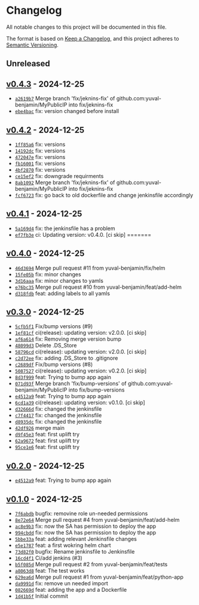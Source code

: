 # Changelog

All notable changes to this project will be documented in this file.

The format is based on [Keep a Changelog](https://keepachangelog.com/en/1.0.0/), and this project adheres to [Semantic Versioning](https://semver.org/spec/v2.0.0.html).

## Unreleased


## [v0.4.3](https://github.com/yuval-benjamin/MyPublicIP/releases/tag/v0.4.3) - 2024-12-25

- [`a2619b7`](https://github.com/yuval-benjamin/MyPublicIP/commit/a2619b74e3362751c1eef04ebb0b743ae5c68daa) Merge branch 'fix/jeknins-fix' of github.com:yuval-benjamin/MyPublicIP into fix/jeknins-fix
- [`ebe4bac`](https://github.com/yuval-benjamin/MyPublicIP/commit/ebe4baccd87acd3d393b0f66e05a5320e577c8a8) fix: version changed before install

## [v0.4.2](https://github.com/yuval-benjamin/MyPublicIP/releases/tag/v0.4.2) - 2024-12-25

- [`1ff85a6`](https://github.com/yuval-benjamin/MyPublicIP/commit/1ff85a602f5a5f7a079adc4f5ef8faf6d6139703) fix: versions
- [`14192dc`](https://github.com/yuval-benjamin/MyPublicIP/commit/14192dc69562353f3dab747d137c08b8b03fea53) fix: versions
- [`472047e`](https://github.com/yuval-benjamin/MyPublicIP/commit/472047e4eddf891d3cab79be9b35f34300eb8577) fix: versions
- [`fb16001`](https://github.com/yuval-benjamin/MyPublicIP/commit/fb1600106c825c7e67558575ca107fd38f6b8bb1) fix: versions
- [`4bf2870`](https://github.com/yuval-benjamin/MyPublicIP/commit/4bf287039f91dcb338f458b26a5bf060c04bcfa9) fix: versions
- [`ce15ef2`](https://github.com/yuval-benjamin/MyPublicIP/commit/ce15ef25c156f79a23855d94a0d5a8259fba0847) fix: downgrade requirments
- [`8ab1092`](https://github.com/yuval-benjamin/MyPublicIP/commit/8ab10923256c82c20cf3625bacee6229e4d44f6b) Merge branch 'fix/jeknins-fix' of github.com:yuval-benjamin/MyPublicIP into fix/jeknins-fix
- [`fcf6723`](https://github.com/yuval-benjamin/MyPublicIP/commit/fcf6723f9add86350ad026e08854adc3c6e37cd9) fix: go back to old dockerfile and change jenkinsfile accordingly

## [v0.4.1](https://github.com/yuval-benjamin/MyPublicIP/releases/tag/v0.4.1) - 2024-12-25

- [`5a169d4`](https://github.com/yuval-benjamin/MyPublicIP/commit/5a169d4a00b992845b073d6b5b8c5c0cfbe6aec5) fix: the jenkinsfile has a problem
- [`ef7fb3e`](https://github.com/yuval-benjamin/MyPublicIP/commit/ef7fb3e3505d7651d30bbcd41a14511baa5c327d) ci: Updating version: v0.4.0. [ci skip]
=======
## [v0.4.0](https://github.com/yuval-benjamin/MyPublicIP/releases/tag/v0.4.0) - 2024-12-25

- [`46d3694`](https://github.com/yuval-benjamin/MyPublicIP/commit/46d3694af654209e15da5ba13649b26e749bd097) Merge pull request #11 from yuval-benjamin/fix/helm
- [`15fe05b`](https://github.com/yuval-benjamin/MyPublicIP/commit/15fe05b72cb73869dc750ee50d9531d47343aa5d) fix: minor changes
- [`3d16aaa`](https://github.com/yuval-benjamin/MyPublicIP/commit/3d16aaa42e3b37207185115ed180bc3166eccc0d) fix: minor changes to yamls
- [`e76bc35`](https://github.com/yuval-benjamin/MyPublicIP/commit/e76bc35d0a2bff3855c59e1d91c1fd0d154b606a) Merge pull request #10 from yuval-benjamin/feat/add-helm
- [`d318fdb`](https://github.com/yuval-benjamin/MyPublicIP/commit/d318fdb086498d37d68b303989390719ac9919dd) feat: adding labels to all yamls


## [v0.3.0](https://github.com/yuval-benjamin/MyPublicIP/releases/tag/v0.3.0) - 2024-12-25

- [`5cfb5f1`](https://github.com/yuval-benjamin/MyPublicIP/commit/5cfb5f1e0d58e82d59c37911c60d2f686a676448) Fix/bump versions (#9)
- [`1ef81cf`](https://github.com/yuval-benjamin/MyPublicIP/commit/1ef81cf95b7ef5dbba8d4db4f1d4aa299a894827) ci(release): updating version: v2.0.0. [ci skip]
- [`af6a614`](https://github.com/yuval-benjamin/MyPublicIP/commit/af6a61446721a3a2885b9a207a817d3f9e5770dc) fix: Removing merge version bump
- [`48099d3`](https://github.com/yuval-benjamin/MyPublicIP/commit/48099d399edfc1e6de7f13f1bbff4bf4849265f4) Delete .DS_Store
- [`58796cd`](https://github.com/yuval-benjamin/MyPublicIP/commit/58796cd1941c7dc52c222b51674dece8c598bed1) ci(release): updating version: v2.0.0. [ci skip]
- [`c2d72ee`](https://github.com/yuval-benjamin/MyPublicIP/commit/c2d72ee5242fe6c61d31f8da2b8a9b791fca5f1a) fix: adding .DS_Store to .gitignore
- [`c2689df`](https://github.com/yuval-benjamin/MyPublicIP/commit/c2689df595ef74c0eef3fd59492fa72730befd7c) Fix/bump versions (#8)
- [`5087527`](https://github.com/yuval-benjamin/MyPublicIP/commit/5087527873eff4baf48fe705564a536eed7bc9d1) ci(release): updating version: v0.2.0. [ci skip]
- [`8d3f999`](https://github.com/yuval-benjamin/MyPublicIP/commit/8d3f999497534fb4ed1e3a35f1a58ad520508c0f) feat: Trying to bump app again
- [`071d93f`](https://github.com/yuval-benjamin/MyPublicIP/commit/071d93f6055be992cf12763ebbe2f330fcb5155e) Merge branch 'fix/bump-versions' of github.com:yuval-benjamin/MyPublicIP into fix/bump-versions
- [`e4512a9`](https://github.com/yuval-benjamin/MyPublicIP/commit/e4512a9575875b48929525da3b1b027b111d2c9a) feat: Trying to bump app again
- [`6cd1a39`](https://github.com/yuval-benjamin/MyPublicIP/commit/6cd1a398fcbbaadffd0c81502bb6d05ac10b625e) ci(release): updating version: v0.1.0. [ci skip]
- [`d32666d`](https://github.com/yuval-benjamin/MyPublicIP/commit/d32666d26bd29c7952cbb30432800802ddc24673) fix: changed the jenkinsfile
- [`c7f4417`](https://github.com/yuval-benjamin/MyPublicIP/commit/c7f4417e6f99e16e301463bd3a6847fae1399e09) fix: changed the jenkinsfile
- [`d8935dc`](https://github.com/yuval-benjamin/MyPublicIP/commit/d8935dc3dae03dbee0056f62084fa4bac349d959) fix: changed the jenkinsfile
- [`42df926`](https://github.com/yuval-benjamin/MyPublicIP/commit/42df9269015ed65af74ecae97f7b958dae0516a3) merge main
- [`d9f45e3`](https://github.com/yuval-benjamin/MyPublicIP/commit/d9f45e350fe69f7676e7dbafc88728b02faadbf8) feat: first uplift try
- [`62a9672`](https://github.com/yuval-benjamin/MyPublicIP/commit/62a9672a5d9dba6c2db45f1c786c16fbe4b319ea) feat: first uplift try
- [`95ce1e6`](https://github.com/yuval-benjamin/MyPublicIP/commit/95ce1e6b48d3541ebecbdcac22350727f041b41b) feat: first uplift try

## [v0.2.0](https://github.com/yuval-benjamin/MyPublicIP/releases/tag/v0.2.0) - 2024-12-25

- [`e4512a9`](https://github.com/yuval-benjamin/MyPublicIP/commit/e4512a9575875b48929525da3b1b027b111d2c9a) feat: Trying to bump app again

## [v0.1.0](https://github.com/yuval-benjamin/MyPublicIP/releases/tag/v0.1.0) - 2024-12-25

- [`7f6abdb`](https://github.com/yuval-benjamin/MyPublicIP/commit/7f6abdb8f244f2dbd6253e7e4100e73e291962b4) bugfix: removine role un-needed permissions
- [`8e72e64`](https://github.com/yuval-benjamin/MyPublicIP/commit/8e72e6431c649170a903358fd1cb2fca82e7e1fb) Merge pull request #4 from yuval-benjamin/feat/add-helm
- [`ac8e9b3`](https://github.com/yuval-benjamin/MyPublicIP/commit/ac8e9b35ca99cfda291f2c7751cd1e374a2e88b1) fix: now the SA has permission to deploy the app
- [`994cbdd`](https://github.com/yuval-benjamin/MyPublicIP/commit/994cbdda8f508906facce225887ad8bf9ed344d4) fix: now the SA has permission to deploy the app
- [`5bbe33a`](https://github.com/yuval-benjamin/MyPublicIP/commit/5bbe33ada71dfb53b9023b994b7e7c2e1eec12db) feat: adding relevant Jenkinsfile changes
- [`e5e1787`](https://github.com/yuval-benjamin/MyPublicIP/commit/e5e1787076e287adc4ea58df6d143de1c87dc877) feat: a first wokring helm chart
- [`73d82f0`](https://github.com/yuval-benjamin/MyPublicIP/commit/73d82f034740849de61146a1ca54298568342231) bugfix: Rename jenkinsfile to Jenkinsfile
- [`16cd4f1`](https://github.com/yuval-benjamin/MyPublicIP/commit/16cd4f1ac1fa6eb7fea64247b737a8d4882dcfaa) Ci/add jenkins (#3)
- [`b5f085d`](https://github.com/yuval-benjamin/MyPublicIP/commit/b5f085dad56b3bde56bbf4eaad344f72496d7437) Merge pull request #2 from yuval-benjamin/feat/tests
- [`a8063d8`](https://github.com/yuval-benjamin/MyPublicIP/commit/a8063d8a64a169f2b00cc90291a12d84cb24a1e7) feat: The test works
- [`629ea6d`](https://github.com/yuval-benjamin/MyPublicIP/commit/629ea6d31927a47ca24a85ec4cd728537a2e7940) Merge pull request #1 from yuval-benjamin/feat/python-app
- [`da9991d`](https://github.com/yuval-benjamin/MyPublicIP/commit/da9991d6be004d8aadb33e5828669daa6bece5b7) fix: remove un needed import
- [`082669d`](https://github.com/yuval-benjamin/MyPublicIP/commit/082669d402dca358e3b5c2baeeca47cf12de396d) feat: adding the app and a Dockerfile
- [`1d41b5f`](https://github.com/yuval-benjamin/MyPublicIP/commit/1d41b5fad4ce6f2e46d75e75a8a14a7f030e6b7e) Initial commit
